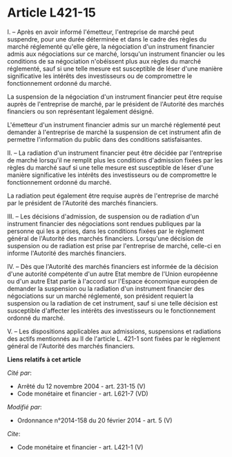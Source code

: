 # Article L421-15

I. – Après en avoir informé l'émetteur, l'entreprise de marché peut suspendre, pour une durée déterminée et dans le cadre des
règles du marché réglementé qu'elle gère, la négociation d'un instrument financier admis aux négociations sur ce marché,
lorsqu'un instrument financier ou les conditions de sa négociation n'obéissent plus aux règles du marché réglementé, sauf si
une telle mesure est susceptible de léser d'une manière significative les intérêts des investisseurs ou de compromettre le
fonctionnement ordonné du marché.

La suspension de la négociation d'un instrument financier peut être requise auprès de l'entreprise de marché, par le
président de l'Autorité des marchés financiers ou son représentant légalement désigné.

L'émetteur d'un instrument financier admis sur un marché réglementé peut demander à l'entreprise de marché la suspension de
cet instrument afin de permettre l'information du public dans des conditions satisfaisantes.

II. – La radiation d'un instrument financier peut être décidée par l'entreprise de marché lorsqu'il ne remplit plus les
conditions d'admission fixées par les règles du marché sauf si une telle mesure est susceptible de léser d'une manière
significative les intérêts des investisseurs ou de compromettre le fonctionnement ordonné du marché.

La radiation peut également être requise auprès de l'entreprise de marché par le président de l'Autorité des marchés
financiers.

III. – Les décisions d'admission, de suspension ou de radiation d'un instrument financier des négociations sont rendues
publiques par la personne qui les a prises, dans les conditions fixées par le règlement général de l'Autorité des marchés
financiers. Lorsqu'une décision de suspension ou de radiation est prise par l'entreprise de marché, celle-ci en informe
l'Autorité des marchés financiers.

IV. – Dès que l'Autorité des marchés financiers est informée de la décision d'une autorité compétente d'un autre Etat membre
de l'Union européenne ou d'un autre Etat partie à l'accord sur l'Espace économique européen de demander la suspension ou la
radiation d'un instrument financier des négociations sur un marché réglementé, son président requiert la suspension ou la
radiation de cet instrument, sauf si une telle décision est susceptible d'affecter les intérêts des investisseurs ou le
fonctionnement ordonné du marché.

V. – Les dispositions applicables aux admissions, suspensions et radiations des actifs mentionnés au II de l'article L. 421-1
sont fixées par le règlement général de l'Autorité des marchés financiers.

**Liens relatifs à cet article**

_Cité par_:

  - Arrêté du 12 novembre 2004 - art. 231-15 (V)
  - Code monétaire et financier - art. L621-7 (VD)

_Modifié par_:

  - Ordonnance n°2014-158 du 20 février 2014 - art. 5 (V)

_Cite_:

  - Code monétaire et financier - art. L421-1 (V)
